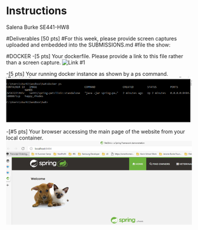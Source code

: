 # Instructions
Salena Burke
SE441-HW8

#Deliverables [50 pts]
#For this week, please provide screen captures uploaded and embedded into the SUBMISSIONS.md
#file the show:



#DOCKER
-[5 pts] Your dockerfile. Please provide a link to this file rather than a screen capture.
![Link #1](https://github.com/sburke-depaul/hw8-sburke-depaul/blob/main/DockerFile)

-[5 pts] Your running docker instance as shown by a ps command.
![Screen Capture #1](Images/dockerfile2.PNG)

-[#5 pts] Your browser accessing the main page of the website from your local container.
![Screen Capture #1](Images/dockerfile3.PNG)